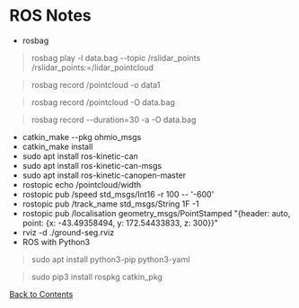 # ROS Notes

* rosbag
> rosbag  play  -l  data.bag  --topic  /rslidar_points  /rslidar_points:=/lidar_pointcloud

> rosbag  record  /pointcloud  -o  data1

> rosbag  record  /pointcloud  -O  data.bag

> rosbag  record  --duration=30  -a  -O  data.bag
* catkin_make  --pkg  ohmio_msgs
* catkin_make install
* sudo  apt  install  ros-kinetic-can
* sudo  apt  install  ros-kinetic-can-msgs
* sudo  apt  install  ros-kinetic-canopen-master
* rostopic  echo  /pointcloud/width
* rostopic pub /speed std_msgs/Int16 -r 100 -- '-600'
* rostopic pub /track_name std_msgs/String 1F -1
* rostopic pub /localisation geometry_msgs/PointStamped "{header: auto, point: {x: -43.49358494, y: 172.54433833, z: 300}}"
* rviz -d ./ground-seg.rviz
* ROS with Python3
> sudo apt install python3-pip python3-yaml

> sudo pip3 install rospkg catkin_pkg

[Back to Contents](./README.md)
